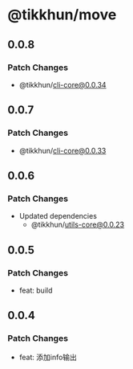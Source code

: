 # @tikkhun/move

## 0.0.8

### Patch Changes

- @tikkhun/cli-core@0.0.34

## 0.0.7

### Patch Changes

- @tikkhun/cli-core@0.0.33

## 0.0.6

### Patch Changes

- Updated dependencies
  - @tikkhun/utils-core@0.0.23

## 0.0.5

### Patch Changes

- feat: build

## 0.0.4

### Patch Changes

- feat: 添加info输出
